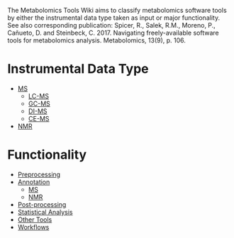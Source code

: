 The Metabolomics Tools Wiki aims to classify metabolomics software tools by either the instrumental data type taken as input or major functionality. See also corresponding publication:
Spicer, R., Salek, R.M., Moreno, P., Cañueto, D. and Steinbeck, C. 2017. Navigating freely-available software tools for metabolomics analysis. Metabolomics, 13(9), p. 106.


# Instrumental Data Type
- [MS](https://github.com/RASpicer/MetabolomicsTools/wiki/MS/)
  - [LC-MS](https://github.com/RASpicer/MetabolomicsTools/wiki/LC%E2%80%90MS)
  - [GC-MS](https://github.com/RASpicer/MetabolomicsTools/wiki/GC%E2%80%90MS)
  - [DI-MS](https://github.com/RASpicer/MetabolomicsTools/wiki/DI%E2%80%90MS)
  - [CE-MS](https://github.com/RASpicer/MetabolomicsTools/wiki/CE%E2%80%90MS)
- [NMR](https://github.com/RASpicer/MetabolomicsTools/wiki/NMR/)

# Functionality
- [Preprocessing](https://github.com/RASpicer/MetabolomicsTools/wiki/Preprocessing/)
- [Annotation](https://github.com/RASpicer/MetabolomicsTools/wiki/Annotation/)
  - [MS](https://github.com/RASpicer/MetabolomicsTools/wiki/Annotation-MS)
  - [NMR](https://github.com/RASpicer/MetabolomicsTools/wiki/Annotation-NMR)
- [Post-processing](https://github.com/RASpicer/MetabolomicsTools/wiki/Post%E2%80%90processing)
- [Statistical Analysis](https://github.com/RASpicer/MetabolomicsTools/wiki/Statistical-Analysis)
- [Other Tools](https://github.com/RASpicer/MetabolomicsTools/wiki/Other-Tools)
- [Workflows](https://github.com/RASpicer/MetabolomicsTools/wiki/Workflows)
